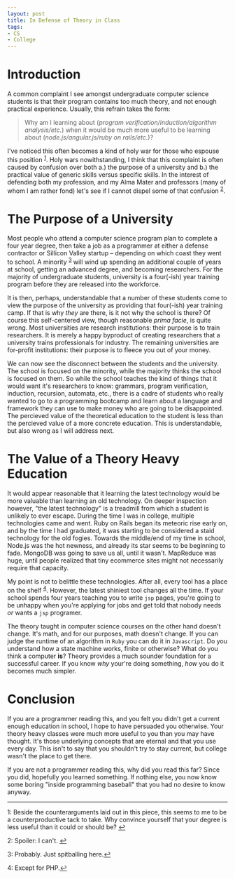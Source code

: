 ```yaml
---
layout: post
title: In Defense of Theory in Class
tags:
- CS
- College
---
```


# Introduction
A common complaint I see amongst undergraduate computer science students is that their program
contains too much theory, and not enough practical experience. Usually, this refrain takes the
form:

> Why am I learning about (*program verification/induction/algorithm analysis/etc.*) when it
> would be much more useful to be learning about (*node.js/angular.js/ruby on rails/etc.*)?

I've noticed this often becomes a kind of holy war for those who espouse this 
position <sup id="a1">[1](#f1)</sup>. Holy wars nowithstanding, I think that this complaint is often
caused by confusion over both a.) the purpose of a university and b.) the practical value of generic
skills versus specific skills. In the interest of defending both my profession, and my Alma Mater and
professors (many of whom I am rather fond) let's see if I cannot dispel some of that 
confusion <sup id="a2">[2](#f2)</sup>.

# The Purpose of a University
Most people who attend a computer science program  plan to complete a four year degree, then take
a job as a programmer at either a defense contractor or Sillicon Valley startup – depending
on which coast they went to school. A minority <sup id="a3">[3](#f3)</sup> will wind up spending 
an additional couple of years at school, getting an advanced degree, and becoming researchers.
For the majority of undergraduate students, university is a four(-ish) year training program before
they are released into the workforce.

It is then, perhaps, understandable that a number of these students come to view the purpose of the 
university as providing that four(-ish) year training camp. If that is why *they* are there, is it not
why the school is there? Of course this self-centered view, though reasonable *prima facie*,
is quite wrong. Most universities are research institutions: their purpose is to train researchers. It is
merely a happy byproduct of creating researchers that a university trains professionals for industry.
The remaining universities are for-profit institutions: their purpose is to fleece you out of your 
money.

We can now see the disconnect between the students and the university. The school is focused on the 
minority, while the majority thinks the school is focused on them. So while the school teaches the
kind of things that it would want it's researchers to know: grammars, program verification, induction,
recursion, automata, etc., there is a cadre of students who really wanted to go to a programming 
bootcamp and learn about a language and framework they can use to make money who are going to 
be disappointed. The percieved value of the theoretical education to the student is less than the
percieved value of a more concrete education. This is understandable, but also wrong as I will
address next.

# The Value of a Theory Heavy Education
It would appear reasonable that it learning the latest technology would be more valuable than
learning an old technology. On deeper inspection however, "the latest technology" is a treadmill from
which a student is unlikely to ever escape. During the time I was in college, multiple technologies
came and went. Ruby on Rails began its meteoric rise early on, and by the time I had graduated, it
was starting to be considered a staid technology for the old fogies. Towards the middle/end of my 
time in school, Node.js was the hot newness, and already its star seems to be beginning to fade.
MongoDB was going to save us all, until it wasn't. MapReduce was huge, until people realized that
tiny ecommerce sites might not necessarily require that capacity.

My point is not to belittle these technologies. After all, every tool has a place on the 
shelf <sup id="a4">[4](#f4)</sup>. However, the latest shiniest tool changes all the time. If your 
school spends four years teaching you to write `jsp` pages, you're going to be unhappy when you're
applying for jobs and get told that nobody needs *or* wants a `jsp` programer.

The theory taught in computer science courses on the other hand doesn't change. It's math, and for
our purposes, math doesn't change. If you can judge the runtime of an algorithm in `Ruby` you can do
it in `Javascript`. Do you understand how a state machine works, finite or otherwise? What do you
think a computer **is**? Theory provides a much sounder foundation for a successful career. If you
know *why* your're doing something, *how* you do it becomes much simpler.

# Conclusion
If you are a programmer reading this, and you felt you didn't get a current enough education
in school, I hope to have persuaded you otherwise. Your theory heavy classes were much more useful
to you than you may have thought. It's those underlying concepts that are eternal and that you use
every day. This isn't to say that you shouldn't try to stay current, but college wasn't the place to get
there.

If you are not a programmer reading this, why did you read this far? Since you did, hopefully you 
learned something. If nothing else, you now know some boring "inside programming baseball" that
you had no desire to know anyway.

***
<a name="f1">1</a>:  Beside the counterarguments laid out in this piece, this seems to me
to be a counterproductive tack to take. Why convince yourself that your degree is less useful than
it could or should be? [↩](#a1)

<a name="f2">2</a>: Spoiler: I can't. [↩](#a2)

<a name="f3">3</a>: Probably. Just spitballing here.[↩](#a3)

<a name="f4">4</a>: Except for PHP.[↩](#a4)